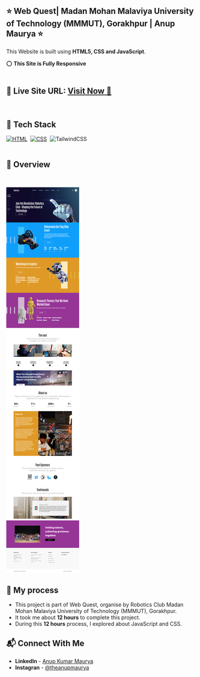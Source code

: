 ## ⭐ Web Quest| Madan Mohan Malaviya University of Technology (MMMUT), Gorakhpur | Anup Maurya ⭐


This Website is built using **HTML5, CSS and JavaScript**.

⭕ **This Site is Fully Responsive**
<br>
<br>

## 📌 **Live Site URL:** <a href="">**Visit Now** 🚀</a>

<br>

## 📌 Tech Stack

[![HTML](https://img.shields.io/badge/html5%20-%23E34F26.svg?&style=for-the-badge&logo=html5&logoColor=white)](https://github.com/anup-maurya)&nbsp;
[![CSS](https://img.shields.io/badge/css3%20-%231572B6.svg?&style=for-the-badge&logo=css3&logoColor=white)](https://github.com/anup-maurya)&nbsp;
<img alt="TailwindCSS" src="https://img.shields.io/badge/Javascript-38B2AC?style=for-the-badge&logo=javascript&logoColor=white"/>&nbsp;
<br>
<br>

## 📌 Overview

<br>

![Screenshot](/image/screencapture.png)

## 📌 My process

- This project is part of Web Quest, organise by Robotics Club  Madan Mohan Malaviya University of Technology (MMMUT), Gorakhpur.
- It took me about **12 hours** to complete this project.
- During this **12 hours** process, I explored about JavaScript and CSS.


## 📬 Connect With Me

- **LinkedIn** - [Anup Kumar Maurya](https://www.linkedin.com/in/anupmaurya/)
- **Instagran** - [@theanupmaurya](https://www.instagram.com/theanupmaurya)



